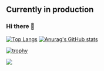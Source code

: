 ## Currently in production
### Hi there 👋

[![Top Langs](https://github-readme-stats.vercel.app/api/top-langs/?username=mizutanimeen&hide=c%23,ShaderLab,glsl&layout=compact)](https://github.com/anuraghazra/github-readme-stats)
[![Anurag's GitHub stats](https://github-readme-stats.vercel.app/api?username=mizutanimeen&show_icons=true)](https://github.com/anuraghazra/github-readme-stats)

[![trophy](https://github-profile-trophy.vercel.app/?username=mizutanimeen&column=4)](https://github.com/ryo-ma/github-profile-trophy)

![](https://github-profile-summary-cards.vercel.app/api/cards/profile-details?username=mizutanimeen&theme=github)

<!--
**mizutanimeen/mizutanimeen** is a ✨ _special_ ✨ repository because its `README.md` (this file) appears on your GitHub profile.

Here are some ideas to get you started:

- 🔭 I’m currently working on ...
- 🌱 I’m currently learning ...
- 👯 I’m looking to collaborate on ...
- 🤔 I’m looking for help with ...
- 💬 Ask me about ...
- 📫 How to reach me: ...
- 😄 Pronouns: ...
- ⚡ Fun fact: ...

https://zenn.dev/yutakatay/articles/kirakira-github-profile
-->
